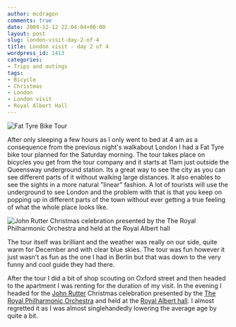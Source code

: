 ```yaml
---
author: mcdragon
comments: true
date: 2009-12-12 22:04:04+00:00
layout: post
slug: london-visit-day-2-of-4
title: London visit - day 2 of 4
wordpress_id: 1413
categories:
- Trips and outings
tags:
- Bicycle
- Christmas
- London
- London visit
- Royal Albert Hall
---
```


![Fat Tyre Bike Tour](https://img.mcdowell.si/2009/12/fat_tyre_bike_tour1-1.jpg "Fat Tyre Bike Tour")


After only sleeping a few hours as I only went to bed at 4 am as a consequence from the previous night's walkabout London I had a Fat Tyre bike tour planned for the Saturday morning. The tour takes place on bicycles you get from the tour company and it starts at 11am just outside the Queensway underground station. Its a great way to see the city as you can see different parts of it without walking large distances. It also enables to see the sights in a more natural "linear" fashion. A lot of tourists will use the underground to see London and the problem with that is that you keep on popping up in different parts of the town without ever getting a true feeling of what the whole place looks like.

![John Rutter Christmas celebration presented by the The Royal Philharmonic Orchestra and held at the Royal Albert hall](https://img.mcdowell.si/2009/12/photo1-1.jpg "John Rutter Christmas celebration presented by the The Royal Philharmonic Orchestra and held at the Royal Albert hall")

The tour itself was brilliant and the weather was really on our side, quite warm for December and with clear blue skies. The tour was fun however it just wasn't as fun as the one I had in Berlin but that was down to the very funny and cool guide they had there.

After the tour I did a bit of shop scouting on Oxford street and then headed to the apartment I was renting for the duration of my visit. In the evening I headed for the [John Rutter](https://en.wikipedia.org/wiki/John_Rutter) Christmas celebration presented by the [The Royal Philharmonic Orchestra](https://en.wikipedia.org/wiki/Royal_Philharmonic_Orchestra) and held at the [Royal Albert hall](https://en.wikipedia.org/wiki/Royal_Albert_Hall). I almost regretted it as I was almost singlehandedly lowering the average age by quite a bit.
